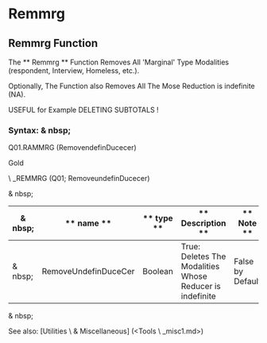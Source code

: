 # Remmrg

## Remmrg Function

The ** Remmrg ** Function Removes All 'Marginal' Type Modalities (respondent, Interview, Homeless, etc.).

Optionally, The Function also Removes All The Mose Reduction is indefinite (NA).

USEFUL for Example DELETING SUBTOTALS \!

### Syntax: & nbsp;

Q01.RAMMRG (RemovendefinDucecer)

Gold

\ _REMMRG (Q01; RemoveundefinDucecer)

& nbsp;

| & nbsp; | ** name ** | ** type ** | ** Description ** | ** Note ** |
| --- | --- | --- | --- | --- |
| & nbsp; | RemoveUndefinDuceCer | Boolean | True: Deletes The Modalities Whose Reducer is indefinite | False by Default |

& nbsp;

See also: [Utilities \ & Miscellaneous] (<Tools \ _misc1.md>)